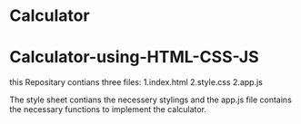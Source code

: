 # Calculator
# Calculator-using-HTML-CSS-JS
this Repositary contians three files:
1.index.html
2.style.css
2.app.js

The style sheet contians the necessery stylings and the app.js file contains the necessary functions to implement the calculator.
